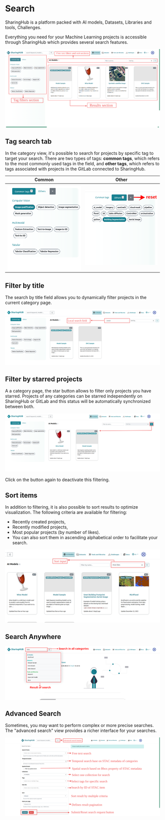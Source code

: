 # Search

SharingHub is a platform packed with AI models, Datasets, Libraries and tools, Challenges.

Everything you need for your Machine Learning projects is accessible through SharingHub which provides several search features.

![item views](../assets/figures/explore/search/item_views.png)

## Tag search tab

In the category view, it's possible to search for projects by specific tag to target your search.
There are two types of tags: **common tags**, which refers to the most commonly used tags in the field, and **other tags**, which refers to tags associated with projects in the GitLab connected to SharingHub.

| Common | Other |
|---|---|
| ![common_tag section](../assets/figures/explore/search/tab-filter-1.png) | ![other_tag section](../assets/figures/explore/search/tab-filter-2.png) |

## Filter by title

The search by title field allows you to dynamically filter projects in the current category page.

![filter by title](../assets/figures/explore/search/filter_by_title.png)

## Filter by starred projects

A a category page, the star button allows to filter only projects you have starred. Projects of any categories can be starred independently on SharingHub or GitLab and this status will be automatically synchronized between both.

![filter by star ](../assets/figures/explore/search/filter_by_stars.png)

Click on the button again to deactivate this filtering.

## Sort items

In addition to filtering, it is also possible to sort results to optimize visualization. The following criteria are available for filtering:

- Recently created projects,
- Recently modified projects,
- Most popular projects (by number of likes).
- You can also sort them in ascending alphabetical order to facilitate your search.

![sort item](../assets/figures/explore/search/sort_item.png)

## Search Anywhere

![global search](../assets/figures/explore/search/global_search.png)

## Advanced Search

Sometimes, you may want to perform complex or more precise searches. The "advanced search" view provides a richer interface for your searches.

![advanced search page](../assets/figures/explore/search/advanced_search_page.png)
